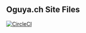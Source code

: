 ## Oguya.ch Site Files

[![CircleCI](https://circleci.com/gh/oguya/oguya.github.io-site-content.svg?style=shield&circle-token=a0340f88ba136fad4c9c2bf0a2ab396a1acddecf)](https://circleci.com/gh/oguya/oguya.github.io-site-content)
